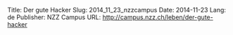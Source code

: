 Title: Der gute Hacker
Slug: 2014_11_23_nzzcampus
Date: 2014-11-23
Lang: de
Publisher: NZZ Campus
URL: http://campus.nzz.ch/leben/der-gute-hacker
